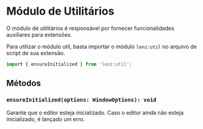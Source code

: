 # Módulo de Utilitários

O módulo de utilitários é responsável por fornecer funcionalidades auxiliares para extensões.

Para utilizar o módulo util, basta importar o módulo `lenz:util` no arquivo de script de sua extensão.


```ts
import { ensureInitialized } from 'lenz:util';
```

## Métodos

### `ensureInitialized(options: WindowOptions): void`

Garante que o editor esteja inicializado. Caso o editor ainda não esteja inicializado, é lançado um erro.